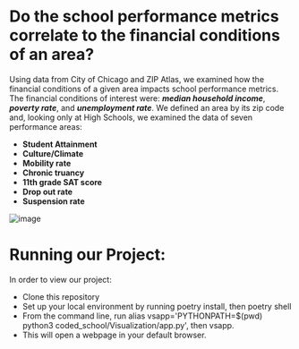 # Do the school performance metrics correlate to the financial conditions of an area?

Using data from City of Chicago and ZIP Atlas, we examined how the financial conditions of a given area impacts school performance metrics. The financial conditions of interest were: ***median household income***, ***poverty rate***, and ***unemployment rate***. We defined an area by its zip code and, looking only at High Schools, we examined the data of seven performance areas: 

* **Student Attainment**
* **Culture/Climate**
* **Mobility rate**
* **Chronic truancy**
* **11th grade SAT score**
* **Drop out rate**
* **Suspension rate**

![image](https://github.com/apichat-klang/Coded-school-Chicago/assets/142816445/2e43c0bd-4a00-4cb0-801b-d716ea6561f5)

# Running our Project: 
In order to view our project:

* Clone this repository
* Set up your local environment by running poetry install, then poetry shell 
* From the command line, run alias vsapp='PYTHONPATH=$(pwd) python3 coded_school/Visualization/app.py', then vsapp.
* This will open a webpage in your default browser.


